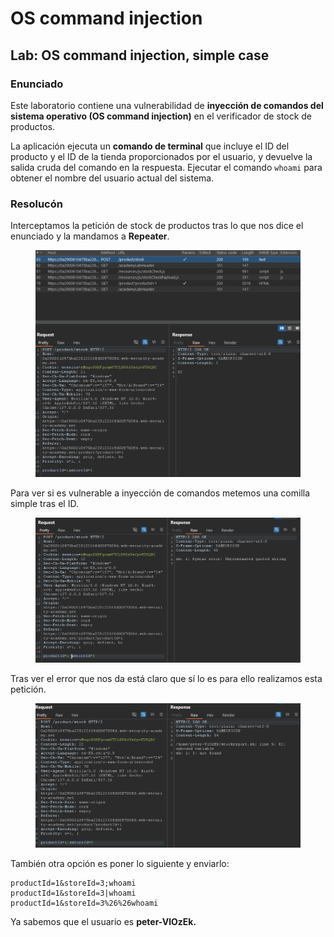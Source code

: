 # OS command injection

## Lab: OS command injection, simple case

### Enunciado

Este laboratorio contiene una vulnerabilidad de **inyección de comandos del sistema operativo (OS command injection)** en el verificador de stock de productos.

La aplicación ejecuta un **comando de terminal** que incluye el ID del producto y el ID de la tienda proporcionados por el usuario, y devuelve la salida cruda del comando en la respuesta. Ejecutar el comando `whoami` para obtener el nombre del usuario actual del sistema.

### Resolucón

Interceptamos la petición de stock de productos tras lo que nos dice el enunciado y la mandamos a **Repeater**.

<figure><img src="../../.gitbook/assets/image (2) (1) (1) (1) (1) (1) (1) (1) (1) (1) (1) (1) (1) (1) (1) (1) (1) (1) (1) (1).png" alt=""><figcaption></figcaption></figure>

Para ver si es vulnerable a inyección de comandos metemos una comilla simple tras el ID.

<figure><img src="../../.gitbook/assets/image (1) (1) (1) (1) (1) (1) (1) (1) (1) (1) (1) (1) (1) (1) (1) (1) (1) (1) (1) (1) (1) (1).png" alt=""><figcaption></figcaption></figure>

Tras ver el error que nos da está claro que sí lo es para ello realizamos esta petición.

<figure><img src="../../.gitbook/assets/Captura de pantalla 2025-06-22 215543.png" alt=""><figcaption></figcaption></figure>

También otra opción es poner lo siguiente y enviarlo:

```
productId=1&storeId=3;whoami
productId=1&storeId=3|whoami
productId=1&storeId=3%26%26whoami
```

Ya sabemos que el usuario es **peter-VlOzEk.**
